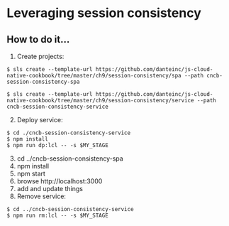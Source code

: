 # Leveraging session consistency

## How to do it...
1. Create projects:
```
$ sls create --template-url https://github.com/danteinc/js-cloud-native-cookbook/tree/master/ch9/session-consistency/spa --path cncb-session-consistency-spa

$ sls create --template-url https://github.com/danteinc/js-cloud-native-cookbook/tree/master/ch9/session-consistency/service --path cncb-session-consistency-service
```
2. Deploy service:
```
$ cd ./cncb-session-consistency-service
$ npm install
$ npm run dp:lcl -- -s $MY_STAGE
```
3. cd ../cncb-session-consistency-spa
4. npm install
5. npm start
6. browse http://localhost:3000
7. add and update things
8. Remove service:
```
$ cd ../cncb-session-consistency-service
$ npm run rm:lcl -- -s $MY_STAGE
```
